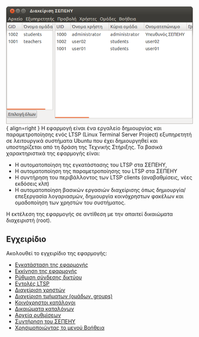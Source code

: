 ![Schscripts_first_screen.png](Schscripts_first_screen.png){ align=right } Η εφαρμογή  είναι
ένα εργαλείο δημιουργίας και παραμετροποίησης ενός LTSP (Linux Terminal
Server Project) εξυπηρετητή σε λειτουργικά συστήματα Ubuntu που έχει
δημιουργηθεί και υποστηρίζεται από τη δράση της Τεχνικής Στήριξης.
Τα βασικά χαρακτηριστικά της εφαρμογής είναι:

  - Η αυτοματοποίηση της εγκατάστασης του LTSP στα ΣΕΠΕΗΥ,
  - Η αυτοματοποίηση της παραμετροποίησης του LTSP στα ΣΕΠΕΗΥ
  - Η συντήρηση του περιβάλλοντος των LTSP clients (αναβαθμίσεις, νέες
    εκδόσεις κλπ)
  - Η αυτοματοποίηση βασικών εργασιών διαχείρισης όπως
    δημιουργία/επεξεργασία λογαριασμών, δημιουργία
    κοινόχρηστων φακέλων και ομαδοποίηση των χρηστών του
    συστήματος.

Η εκτέλεση της εφαρμογής  σε αντίθεση με την  απαιτεί δικαιώματα
διαχειριστή (root).

## Εγχειρίδιο

Ακολουθεί το εγχειρίδιο της εφαρμογής:

  - [Εγκατάσταση της
    εφαρμογής](Εγκατάσταση.md)
  - [Εκκίνηση της
    εφαρμογής](Εκκίνηση_της_εφαρμογής.md)
  - [Ρύθμιση σύνδεσης
    δικτύου](Ρύθμιση_σύνδεσης_δικτύου.md)
  - [Εντολές LTSP](Εντολές_LTSP.md)
  - [Διαχείριση χρηστών](Χρήστες/index.md)
  - [Διαχείριση τμήματων (ομάδων,
    groups)](Τμήματα.md)
  - [Κοινόχρηστοι
    κατάλογοι](Κοινόχρηστοι_κατάλογοι.md)
  - [Δικαιώματα
    καταλόγων](Δικαιώματα_καταλόγων.md)
  - [Αρχεία ρυθμίσεων](Αρχεία_ρυθμίσεων.md)
  - [Συντήρηση του
    ΣΕΠΕΗΥ](Συντήρηση_ΣΕΠΕΗΥ.md)
  - [Χρησιμοποιώντας το μενού
    Βοήθεια](Βοήθεια.md)
